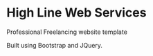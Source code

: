 # High Line Web Services
Professional Freelancing website template

Built using Bootstrap and JQuery.
